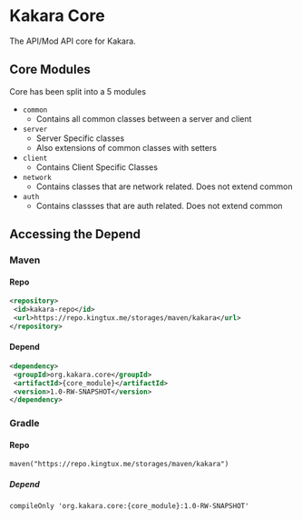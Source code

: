 # Kakara Core

The API/Mod API core for Kakara.

## Core Modules
Core has been split into a 5 modules
 - `common`
	 - Contains all common classes between a server and client
 - `server`
	 - Server Specific classes
	 - Also extensions of common classes with setters
 - `client`
	 - Contains Client Specific Classes
 - `network`
	 - Contains classes that are network related. Does not extend common
 - `auth`
	 - Contains classses that are auth related. Does not extend common


## Accessing the Depend
### Maven
#### Repo
```xml
<repository>
 <id>kakara-repo</id>
 <url>https://repo.kingtux.me/storages/maven/kakara</url>
</repository>
```
#### Depend
```xml
<dependency>
 <groupId>org.kakara.core</groupId>
 <artifactId>{core_module}</artifactId>
 <version>1.0-RW-SNAPSHOT</version>
</dependency>
```
### Gradle
#### Repo
```
maven("https://repo.kingtux.me/storages/maven/kakara")
```
##### Depend
```
compileOnly 'org.kakara.core:{core_module}:1.0-RW-SNAPSHOT'
```

